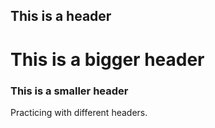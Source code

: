 ## This is a header
# This is a bigger header
### This is a smaller header








Practicing with different headers.
